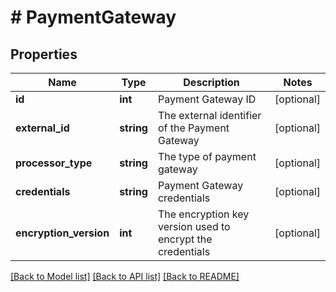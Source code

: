 # # PaymentGateway

## Properties

Name | Type | Description | Notes
------------ | ------------- | ------------- | -------------
**id** | **int** | Payment Gateway ID | [optional] 
**external_id** | **string** | The external identifier of the Payment Gateway | [optional] 
**processor_type** | **string** | The type of payment gateway | [optional] 
**credentials** | **string** | Payment Gateway credentials | [optional] 
**encryption_version** | **int** | The encryption key version used to encrypt the credentials | [optional] 

[[Back to Model list]](../../README.md#documentation-for-models) [[Back to API list]](../../README.md#documentation-for-api-endpoints) [[Back to README]](../../README.md)


